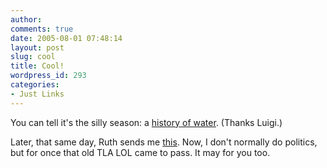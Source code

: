 ```yaml
---
author:
comments: true
date: 2005-08-01 07:48:14
layout: post
slug: cool
title: Cool!
wordpress_id: 293
categories:
- Just Links
---
```


You can tell it's the silly season: a [history of water](http://www.thestar.com/NASApp/cs/ContentServer?pagename=thestar/Layout/Article_PrintFriendly&c=Article&cid=1122155413864&call_pageid=1105528093962&DPL=IvsNDS%2f7ChAX&tacodalogin=yes). (Thanks Luigi.)

Later, that same day, Ruth sends me [this](http://www.prospect.org/web/page.ww?section=root&name=ViewWeb&articleId=8112). Now, I don't normally do politics, but for once that old TLA LOL came to pass. It may for you too.

